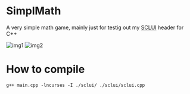 # SimplMath

A very simple math game, mainly just for testig out my [SCLUI](https://github.com/0x3alex/sclui) header for C++

![img1](https://i.imgur.com/dt8ZtmW.png)
![img2](https://i.imgur.com/02TAZyv.png)

# How to compile



```
g++ main.cpp -lncurses -I ./sclui/ ./sclui/sclui.cpp
```




